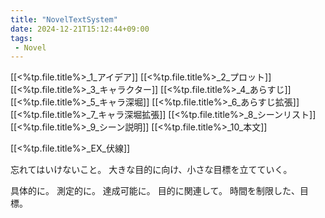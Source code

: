 ```yaml
---
title: "NovelTextSystem"
date: 2024-12-21T15:12:44+09:00
tags:
 - Novel
---
```


[[<%tp.file.title%>_1_アイデア]]
[[<%tp.file.title%>_2_プロット]]
[[<%tp.file.title%>_3_キャラクター]]
[[<%tp.file.title%>_4_あらすじ]]
[[<%tp.file.title%>_5_キャラ深堀]]
[[<%tp.file.title%>_6_あらすじ拡張]]
[[<%tp.file.title%>_7_キャラ深堀拡張]]
[[<%tp.file.title%>_8_シーンリスト]]
[[<%tp.file.title%>_9_シーン説明]]
[[<%tp.file.title%>_10_本文]]

[[<%tp.file.title%>_EX_伏線]]

忘れてはいけないこと。
大きな目的に向け、小さな目標を立てていく。

具体的に。
測定的に。
達成可能に。
目的に関連して。
時間を制限した、目標。